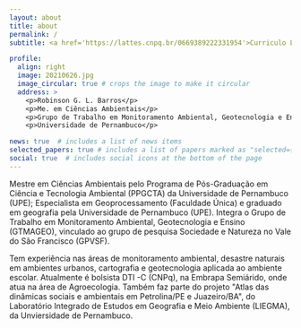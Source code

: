 ```yaml
---
layout: about
title: about
permalink: /
subtitle: <a href='https://lattes.cnpq.br/0669389222331954'>Curriculo Lattes</a>. Biografia.

profile:
  align: right
  image: 20210626.jpg
  image_circular: true # crops the image to make it circular
  address: >
    <p>Robinson G. L. Barros</p>
    <p>Me. em Ciências Ambientais</p>
    <p>Grupo de Trabalho em Monitoramento Ambiental, Geotecnologia e Ensino </p>
    <p>Universidade de Pernambuco</p>

news: true  # includes a list of news items
selected_papers: true # includes a list of papers marked as "selected={true}"
social: true  # includes social icons at the bottom of the page
---
```


Mestre em Ciências Ambientais pelo Programa de Pós-Graduação em Ciência e Tecnologia Ambiental (PPGCTA) da Universidade de Pernambuco (UPE); Especialista em Geoprocessamento (Faculdade Única) e graduado em geografia pela Universidade de Pernambuco (UPE). Integra o Grupo de Trabalho em Monitoramento Ambiental, Geotecnologia e Ensino (GTMAGEO), vinculado ao grupo de pesquisa Sociedade e Natureza no Vale do São Francisco (GPVSF). 

Tem experiência nas áreas de monitoramento ambiental, desastre naturais em ambientes urbanos, cartografia e geotecnologia aplicada ao ambiente escolar. Atualmente é bolsista DTI -C (CNPq), na Embrapa Semiárido, onde atua na área de Agroecologia. Também faz parte do projeto "Atlas das dinâmicas sociais e ambientais em Petrolina/PE e Juazeiro/BA", do Laboratório Integrado de Estudos em Geografia e Meio Ambiente (LIEGMA), da Unviersidade de Pernambuco.
